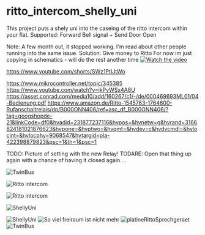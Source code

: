 # ritto_intercom_shelly_uni
This project puts a shely uni into the caseing of the ritto intercom within your flat. Supported: Forward Bell signal + Send Door Open

Note: A few month out, it stopped working. I'm read about other people running into the same issue. Solution: Give money to Ritto 
For now im just copying in schematics - will do the rest another time [![Watch the video](https://i9.ytimg.com/vi/SWz1PtIJtWo/mqdefault.jpg?sqp=CNjRpbIG-oaymwEoCMACELQB8quKqQMcGADwAQH4AdoBgALgA4oCDAgAEAEYOCBUKHIwDw==&rs=AOn4CLALXJ-CsYJ-BwXS1ni8gyd0-u8JWg)](https://www.youtube.com/shorts/SWz1PtIJtWo)

https://www.youtube.com/shorts/SWz1PtIJtWo


https://www.mikrocontroller.net/topic/345385
https://www.youtube.com/watch?v=jkPvWSx4A8U
https://asset.conrad.com/media10/add/160267/c1/-/de/000469693ML01/04-Bedienung.pdf
https://www.amazon.de/Ritto-1545763-1764600-Rufanschaltrelais/dp/B000ONN406/ref=asc_df_B000ONN406/?tag=googshopde-21&linkCode=df0&hvadid=231877237116&hvpos=&hvnetw=g&hvrand=3166824181021876623&hvpone=&hvptwo=&hvqmt=&hvdev=c&hvdvcmdl=&hvlocint=&hvlocphy=9068547&hvtargid=pla-422398879823&psc=1&th=1&psc=1

TODO: Picture of setting with the new Relay! 
TODARE: Open that thing up again with a chance of having it closed again....



![TwinBus](img/TelegramDoorOpener.gif)

![Ritto intercom](img/rufanschaltrelais.png)


![Ritto intercom](img/img_0298-1.jpg)

![ShellyUni](img/shelly.png)

![ShellyUni](img/direktanschlussShellyUni.jpg)
![So viel freiraum ist nicht mehr](img/esWirdEng.jpg)
![platineRittoSprechgeraet](img/platineRittoSprechgeraet.jpg)
![TwinBus](img/twinBus.jpg)



 